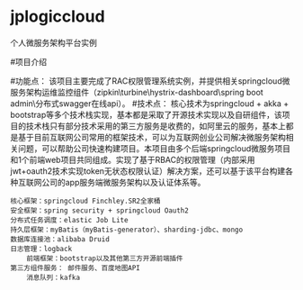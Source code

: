 # jplogiccloud

个人微服务架构平台实例

#项目介绍

#功能点：
    该项目主要完成了RAC权限管理系统实例，并提供相关springcloud微服务架构运维监控组件（zipkin\turbine\hystrix-dashboard\spring boot admin\分布式swagger在线api）。
#技术点：
    核心技术为springcloud + akka + bootstrap等多个技术栈实现，基本都是采取了开源技术实现以及自研组件，该项目的技术栈只有部分技术采用的第三方服务是收费的，如阿里云的服务，基本上都是基于目前互联网公司常用的框架技术，可以为互联网创业公司解决微服务架构相关问题，可以帮助公司快速构建项目。本项目由多个后端springcloud微服务项目和1个前端web项目共同组成。实现了基于RBAC的权限管理（内部采用jwt+oauth2技术实现token无状态权限认证）解决方案，还可以基于该平台构建各种互联网公司的app服务端微服务架构以及认证体系等。
	
	核心框架：springcloud Finchley.SR2全家桶
	安全框架：spring security + springcloud Oauth2
	分布式任务调度：elastic Job Lite
	持久层框架：myBatis（myBatis-generator）、sharding-jdbc、mongo
	数据库连接池：alibaba Druid
	日志管理：logback	
        前端框架：bootstrap以及其他第三方开源前端插件
	第三方组件服务： 邮件服务、百度地图API
        消息队列：kafka
